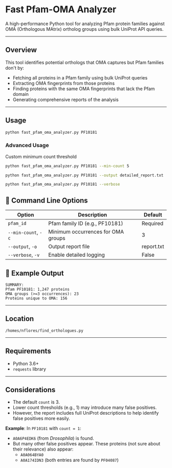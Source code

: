 #  Fast Pfam-OMA Analyzer

A high-performance Python tool for analyzing Pfam protein families against OMA (Orthologous MAtrix) ortholog groups using bulk UniProt API queries.

---

## Overview

This tool identifies potential orthologs that OMA captures but Pfam families don't by:

- Fetching all proteins in a Pfam family using bulk UniProt queries  
- Extracting OMA fingerprints from those proteins  
- Finding proteins with the same OMA fingerprints that lack the Pfam domain  
- Generating comprehensive reports of the analysis  

---

##  Usage


```bash
python fast_pfam_oma_analyzer.py PF10181
```
### Advanced Usage
Custom minimum count threshold

```bash
python fast_pfam_oma_analyzer.py PF10181 --min-count 5
```

```bash
python fast_pfam_oma_analyzer.py PF10181 --output detailed_report.txt
```

```bash
python fast_pfam_oma_analyzer.py PF10181 --verbose
```
## 🧾 Command Line Options

| Option              | Description                             | Default     |
|---------------------|-----------------------------------------|-------------|
| `pfam_id`           | Pfam family ID (e.g., PF10181)          | Required    |
| `--min-count`, `-c` | Minimum occurrences for OMA groups      | 3           |
| `--output`, `-o`    | Output report file                      | report.txt  |
| `--verbose`, `-v`   | Enable detailed logging                 | False       |

## 📄 Example Output

```
SUMMARY:
Pfam PF10181: 1,247 proteins
OMA groups (>=3 occurrences): 23
Proteins unique to OMA: 156
```

---

## Location

`/homes/nflores/find_orthologues.py`

---

##  Requirements

- Python 3.6+  
- `requests` library


---

##  Considerations

- The default `count` is 3.
- Lower count thresholds (e.g., 1) may introduce many false positives.
- However, the report includes full UniProt descriptions to help identify false positives more easily.

**Example**: In `PF10181` with `count = 1`:

- `A0A6P4EDK6` (from *Drosophila*) is found.
- But many other false positives appear. These proteins (not sure about their relevance) also appear:
  - `A0A064BYA0`
  - `A0A174IDN3` (both entries are found by `PF04087`)


 
